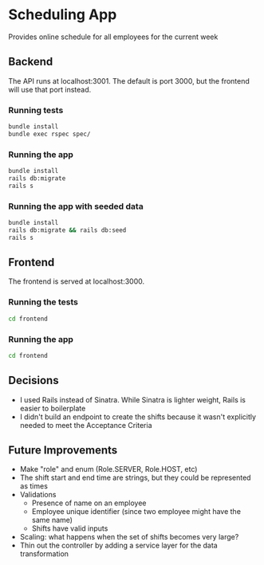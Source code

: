 # Scheduling App
Provides online schedule for all employees for the current week

## Backend
The API runs at localhost:3001. The default is port 3000, but the frontend will use that port instead.

### Running tests
```bash
bundle install
bundle exec rspec spec/
```

### Running the app
```bash
bundle install
rails db:migrate
rails s
```

### Running the app with seeded data
```bash
bundle install
rails db:migrate && rails db:seed
rails s
```

## Frontend
The frontend is served at localhost:3000.

### Running the tests
```bash
cd frontend
```

### Running the app
```bash
cd frontend
```

## Decisions
- I used Rails instead of Sinatra. While Sinatra is lighter weight, Rails is easier to boilerplate
- I didn't build an endpoint to create the shifts because it wasn't explicitly needed to meet the Acceptance Criteria

## Future Improvements
- Make "role" and enum (Role.SERVER, Role.HOST, etc)
- The shift start and end time are strings, but they could be represented as times
- Validations
    - Presence of name on an employee
    - Employee unique identifier (since two employee might have the same name)
    - Shifts have valid inputs
- Scaling: what happens when the set of shifts becomes very large?
- Thin out the controller by adding a service layer for the data transformation